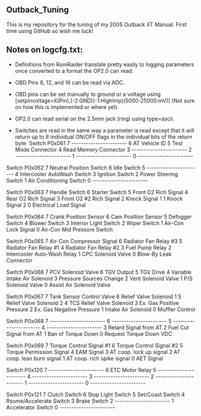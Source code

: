 ## Outback_Tuning
This is my repository for the tuning of my 2005 Outback XT Manual. First time using GitHub so wish me luck!

## Notes on logcfg.txt:
- Definitions from RomRaider translate pretty easily to logging parameters once converted to a format the OP2.0 can read.

- OBD Pins 8, 12, and 16 can be read via ADC.
- OBD pins can be set manually to ground or a voltage using [setpinvoltage=X(Pin),(-2:GND)(-1:HighImp)(5000-25000:mV)] (Not sure on how this is implemented or where yet).
- OP2.0 can read serial on the 2.5mm jack (ring) using type=ascii.

- Switches are read in the same way a parameter is read except that it will return up to 8 individual ON/OFF flags in the individual bits of the return byte. 
Switch P0x061
7 -----------------------
6 AT Vehicle ID
5 Test Mode Connector
4 Read Memory Connector
3 -----------------------
2 -----------------------
1 -----------------------
0 -----------------------

Switch P0x062
7 Neutral Position Switch
6 Idle Switch
5 -----------------------
4 Intercooler AutoWash Switch
3 Ignition Switch
2 Power Steering Switch
1 Air Conditioning Switch
0 -----------------------

Switch P0x063
7 Handle Switch
6 Starter Switch
5 Front O2 Rich Signal
4 Rear O2 Rich Signal
3 Front O2 #2 Rich Signal
2 Knock Signal 1
1 Knock Signal 2
0 Electrical Load Signal

Switch P0x064
7 Crank Position Sensor
6 Cam Position Sensor
5 Defogger Switch
4 Blower Switch
3 Interior Light Switch
2 Wiper Switch
1 Air-Con Lock Signal
0 Air-Con Mid Pressure Switch

Switch P0x065
7 Air-Con Compressor Signal
6 Radiator Fan Relay #3
5 Radiator Fan Relay #1
4 Radiator Fan Relay #2
3 Fuel Pump Relay
2 Intercooler Auto-Wash Relay
1 CPC Solenoid Valve
0 Blow-By Leak Connector

Switch P0x066
7 PCV Solenoid Valve
6 TGV Output
5 TGV Drive
4 Variable Intake Air Solenoid
3 Pressure Sources Change
2 Vent Solenoid Valve
1 P/S Solenoid Valve
0 Assist Air Solenoid Valve

Switch P0x067
7 Tank Sensor Control Valve
6 Relief Valve Solenoid 1
5 Relief Valve Solenoid 2
4 TCS Relief Valve Solenoid
3 Ex. Gas Positive Pressure
2 Ex. Gas Negative Pressure
1 Intake Air Solenoid
0 Muffler Control

Switch P0x068
7 -----------------------
6 -----------------------
5 -----------------------
4 -----------------------
3 Retard Signal from AT
2 Fuel Cut Signal from AT
1 Ban of Torque Down
0 Request Torque Down VDC

Switch P0x069
7 Torque Control Signal #1
6 Torque Control Signal #2
5 Torque Permission Signal
4 EAM Signal
3 AT coop. lock up signal
2 AT coop. lean burn signal
1 AT coop. rich spike signal
0 AET Signal

Switch P0x120
7 -----------------------
6 ETC Motor Relay
5 -----------------------
4 -----------------------
3 -----------------------
2 -----------------------
1 -----------------------
0 -----------------------

Switch P0x121
7 Clutch Switch
6 Stop Light Switch
5 Set/Coast Switch
4 Rsume/Accelerate Switch
3 Brake Switch
2 -----------------------
1 Accelerator Switch
0 -----------------------
